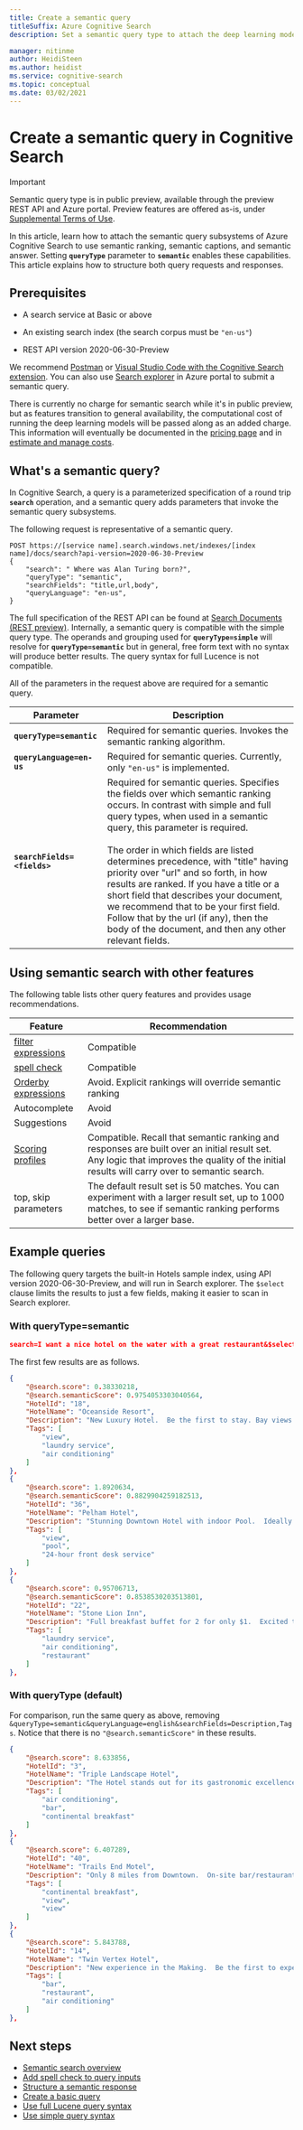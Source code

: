 ```yaml
---
title: Create a semantic query
titleSuffix: Azure Cognitive Search
description: Set a semantic query type to attach the deep learning models to query processing, inferring intent and context as part of search rank and relevance.

manager: nitinme
author: HeidiSteen
ms.author: heidist
ms.service: cognitive-search
ms.topic: conceptual
ms.date: 03/02/2021
---
```

# Create a semantic query in Cognitive Search

> [!IMPORTANT]
> Semantic query type is in public preview, available through the preview REST API and Azure portal. Preview features are offered as-is, under [Supplemental Terms of Use](https://azure.microsoft.com/support/legal/preview-supplemental-terms/).

In this article, learn how to attach the semantic query subsystems of Azure Cognitive Search to use semantic ranking, semantic captions, and semantic answer. Setting **`queryType`** parameter to **`semantic`** enables these capabilities. This article explains how to structure both query requests and responses.

## Prerequisites

+ A search service at Basic or above

+ An existing search index (the search corpus must be `"en-us"`)

+ REST API version 2020-06-30-Preview

We recommend [Postman](search-get-started-rest.md) or [Visual Studio Code with the Cognitive Search extension](search-get-started-vs-code.md). You can also use [Search explorer](search-explorer.md) in Azure portal to submit a semantic query.

There is currently no charge for semantic search while it's in public preview, but as features transition to general availability, the computational cost of running the deep learning models will be passed along as an added charge. This information will eventually be documented in the [pricing page](https://azure.microsoft.com/pricing/details/search/) and in [estimate and manage costs](search-sku-manage-costs.md).

## What's a semantic query?

In Cognitive Search, a query is a parameterized specification of a round trip **`search`** operation, and a semantic query adds parameters that invoke the semantic query subsystems.

The following request is representative of a semantic query.

```http
POST https://[service name].search.windows.net/indexes/[index name]/docs/search?api-version=2020-06-30-Preview      
{    
    "search": " Where was Alan Turing born?",    
    "queryType": "semantic",  
    "searchFields": "title,url,body",  
    "queryLanguage": "en-us",  
}
```

The full specification of the REST API can be found at [Search Documents (REST preview)](/rest/api/searchservice/preview-api/search-documents). Internally, a semantic query is compatible with the simple query type. The operands and grouping used for **`queryType=simple`** will resolve for **`queryType=semantic`** but in general, free form text with no syntax will produce better results. The query syntax for full Lucence is not compatible.

All of the parameters in the request above are required for a semantic query.

| Parameter | Description |
|----------|-------------|
| **`queryType=semantic`** | Required for semantic queries. Invokes the semantic ranking algorithm. |
| **`queryLanguage=en-us`** | Required for semantic queries. Currently, only `"en-us"` is implemented. |
| **`searchFields=<fields>`** | Required for semantic queries. Specifies the fields over which semantic ranking occurs. In contrast with simple and full query types, when used in a semantic query, this parameter is required. </br></br>The order in which fields are listed determines precedence, with "title" having priority over "url" and so forth, in how results are ranked. If you have a title or a short field that describes your document, we recommend that to be your first field. Follow that by the url (if any), then the body of the document, and then any other relevant fields. |

## Using semantic search with other features

The following table lists other query features and provides usage recommendations.

| Feature | Recommendation |
|---------|----------------|
| [filter expressions](search-query-odata-filter.md) | Compatible |
| [spell check](speller-how-to-add.md) | Compatible |
| [Orderby expressions](search-query-odata-orderby.md) | Avoid. Explicit rankings will override semantic ranking |
| Autocomplete | Avoid|
| Suggestions | Avoid |
| [Scoring profiles](index-add-scoring-profiles.md) | Compatible. Recall that semantic ranking and responses are built over an initial result set. Any logic that improves the quality of the initial results will carry over to semantic search. |
| top, skip parameters | The default result set is 50 matches. You can experiment with a larger result set, up to 1000 matches, to see if semantic ranking performs better over a larger base. |

## Example queries

The following query targets the built-in Hotels sample index, using API version 2020-06-30-Preview, and will run in Search explorer. The `$select` clause limits the results to just a few fields, making it easier to scan in Search explorer.

### With queryType=semantic

```json
search=I want a nice hotel on the water with a great restaurant&$select=HotelId,HotelName,Description,Tags&queryType=semantic&queryLanguage=english&searchFields=Description,Tags
```

The first few results are as follows.

```json
{
    "@search.score": 0.38330218,
    "@search.semanticScore": 0.9754053303040564,
    "HotelId": "18",
    "HotelName": "Oceanside Resort",
    "Description": "New Luxury Hotel.  Be the first to stay. Bay views from every room, location near the piper, rooftop pool, waterfront dining & more.",
    "Tags": [
        "view",
        "laundry service",
        "air conditioning"
    ]
},
{
    "@search.score": 1.8920634,
    "@search.semanticScore": 0.8829904259182513,
    "HotelId": "36",
    "HotelName": "Pelham Hotel",
    "Description": "Stunning Downtown Hotel with indoor Pool.  Ideally located close to theatres, museums and the convention center. Indoor Pool and Sauna and fitness centre.  Popular Bar & Restaurant",
    "Tags": [
        "view",
        "pool",
        "24-hour front desk service"
    ]
},
{
    "@search.score": 0.95706713,
    "@search.semanticScore": 0.8538530203513801,
    "HotelId": "22",
    "HotelName": "Stone Lion Inn",
    "Description": "Full breakfast buffet for 2 for only $1.  Excited to show off our room upgrades, faster high speed WiFi, updated corridors & meeting space. Come relax and enjoy your stay.",
    "Tags": [
        "laundry service",
        "air conditioning",
        "restaurant"
    ]
},
```

### With queryType (default)

For comparison, run the same query as above, removing `&queryType=semantic&queryLanguage=english&searchFields=Description,Tags`. Notice that there is no `"@search.semanticScore"` in these results.

```json
{
    "@search.score": 8.633856,
    "HotelId": "3",
    "HotelName": "Triple Landscape Hotel",
    "Description": "The Hotel stands out for its gastronomic excellence under the management of William Dough, who advises on and oversees all of the Hotel’s restaurant services.",
    "Tags": [
        "air conditioning",
        "bar",
        "continental breakfast"
    ]
},
{
    "@search.score": 6.407289,
    "HotelId": "40",
    "HotelName": "Trails End Motel",
    "Description": "Only 8 miles from Downtown.  On-site bar/restaurant, Free hot breakfast buffet, Free wireless internet, All non-smoking hotel. Only 15 miles from airport.",
    "Tags": [
        "continental breakfast",
        "view",
        "view"
    ]
},
{
    "@search.score": 5.843788,
    "HotelId": "14",
    "HotelName": "Twin Vertex Hotel",
    "Description": "New experience in the Making.  Be the first to experience the luxury of the Twin Vertex. Reserve one of our newly-renovated guest rooms today.",
    "Tags": [
        "bar",
        "restaurant",
        "air conditioning"
    ]
},
```

## Next steps

+ [Semantic search overview](semantic-search-overview.md)
+ [Add spell check to query inputs](speller-how-to-add.md)
+ [Structure a semantic response](semantic-how-to-query-response.md)
+ [Create a basic query](search-query-create.md)
+ [Use full Lucene query syntax](query-Lucene-syntax.md)
+ [Use simple query syntax](query-simple-syntax.md)